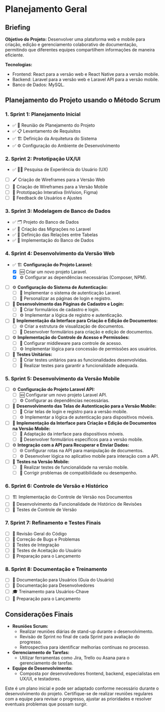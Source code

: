 # Planejamento Geral

## Briefing

**Objetivo do Projeto:**
Desenvolver uma plataforma web e mobile para criação, edição e gerenciamento colaborativo de documentação, permitindo que diferentes equipes compartilhem informações de maneira eficiente.

**Tecnologias:**

- Frontend: React para a versão web e React Native para a versão mobile.
- Backend: Laravel para a versão web e Laravel API para a versão mobile.
- Banco de Dados: MySQL.

## Planejamento do Projeto usando o Método Scrum

### 1. Sprint 1: Planejamento Inicial

- ✅ 📅 Reunião de Planejamento do Projeto
- ✅ 📋 Levantamento de Requisitos
- ✅ 🏗️ Definição da Arquitetura do Sistema
- ✅ ⚙️ Configuração do Ambiente de Desenvolvimento

### 2. Sprint 2: Prototipação UX/UI

- ✅ 🕵️‍♂️ Pesquisa de Experiência do Usuário (UX)
- [ ] 🖌️ Criação de Wireframes para a Versão Web
- [ ] 📱 Criação de Wireframes para a Versão Mobile
- [ ] 🔄 Prototipação Interativa (InVision, Figma)
- [ ] 🔄 Feedback de Usuários e Ajustes

### 3. Sprint 3: Modelagem de Banco de Dados

- ✅ 🗂️ Projeto do Banco de Dados
- ✅ 📂 Criação das Migrações no Laravel
- ✅ 🔄 Definição das Relações entre Tabelas
- ✅ 🏦 Implementação do Banco de Dados

### 4. Sprint 4: Desenvolvimento da Versão Web

- ✅ 🏗️ **Configuração do Projeto Laravel:**
  - [x] 🆕 Criar um novo projeto Laravel.
  - [x] ⚙️ Configurar as dependências necessárias (Composer, NPM).
- [ ] ⚙️ **Configuração do Sistema de Autenticação:**
  - [ ] 🔐 Implementar o sistema de autenticação Laravel.
  - [ ] 🎨 Personalizar as páginas de login e registro.
- [ ] 📝 **Desenvolvimento das Páginas de Cadastro e Login:**
  - [ ] 📑 Criar formulários de cadastro e login.
  - [ ] ⚙️ Implementar a lógica de registro e autenticação.
- [ ] 🎨 **Implementação da Interface para Criação e Edição de Documentos:**
  - [ ] 🌐 Criar a estrutura de visualização de documentos.
  - [ ] 📝 Desenvolver formulários para criação e edição de documentos.
- [ ] ⚙️ **Implementação do Controle de Acesso e Permissões:**
  - [ ] 🔐 Configurar middleware para controle de acesso.
  - [ ] ⚙️ Implementar lógica para concessão de permissões aos usuários.
- [ ] 🧪 **Testes Unitários:**
  - [ ] 🧪 Criar testes unitários para as funcionalidades desenvolvidas.
  - [ ] 🧪 Realizar testes para garantir a funcionalidade adequada.

### 5. Sprint 5: Desenvolvimento da Versão Mobile

- [ ] ⚙️ **Configuração do Projeto Laravel API:**
  - [ ] 🆕 Configurar um novo projeto Laravel API.
  - [ ] ⚙️ Configurar as dependências necessárias.
- [ ] 📱 **Desenvolvimento das Telas de Autenticação para a Versão Mobile:**
  - [ ] 🔐 Criar telas de login e registro para a versão mobile.
  - [ ] ⚙️ Implementar a lógica de autenticação para dispositivos móveis.
- [ ] 🎨 **Implementação da Interface para Criação e Edição de Documentos na Versão Mobile:**
  - [ ] 🔄 Adaptação da interface para dispositivos móveis.
  - [ ] 📝 Desenvolver formulários específicos para a versão mobile.
- [ ] ⚙️ **Integração com a API para Recuperar e Enviar Dados:**
  - [ ] 🌐 Configurar rotas na API para manipulação de documentos.
  - [ ] ⚙️ Desenvolver lógica no aplicativo mobile para interação com a API.
- [ ] 🧪 **Testes na Versão Mobile:**
  - [ ] 🧪 Realizar testes de funcionalidade na versão mobile.
  - [ ] 🧪 Corrigir problemas de compatibilidade ou desempenho.

### 6. Sprint 6: Controle de Versão e Histórico

- [ ] 🏗️ Implementação do Controle de Versão nos Documentos
- [ ] 🔄 Desenvolvimento da Funcionalidade de Histórico de Revisões
- [ ] 🧪 Testes de Controle de Versão

### 7. Sprint 7: Refinamento e Testes Finais

- [ ] 🔄 Revisão Geral do Código
- [ ] 🐞 Correção de Bugs e Problemas
- [ ] 🧪 Testes de Integração
- [ ] 🧪 Testes de Aceitação do Usuário
- [ ] 🚀 Preparação para o Lançamento

### 8. Sprint 8: Documentação e Treinamento

- [ ] 📘 Documentação para Usuários (Guia do Usuário)
- [ ] 📘 Documentação para Desenvolvedores
- [ ] 🎓 Treinamento para Usuários-Chave
- [ ] 🚀 Preparação para o Lançamento

## Considerações Finais

- **Reuniões Scrum:**
  - Realizar reuniões diárias de stand-up durante o desenvolvimento.
  - Revisão de Sprint no final de cada Sprint para avaliação do progresso.
  - Retrospectiva para identificar melhorias contínuas no processo.
- **Gerenciamento de Tarefas:**
  - Utilizar ferramentas como Jira, Trello ou Asana para o gerenciamento de tarefas.
- **Equipe de Desenvolvimento:**
  - Composta por desenvolvedores frontend, backend, especialistas em UX/UI, e testadores.

Este é um plano inicial e pode ser adaptado conforme necessário durante o desenvolvimento do projeto. Certifique-se de realizar reuniões regulares com a equipe para revisar o progresso, ajustar as prioridades e resolver eventuais problemas que possam surgir.
